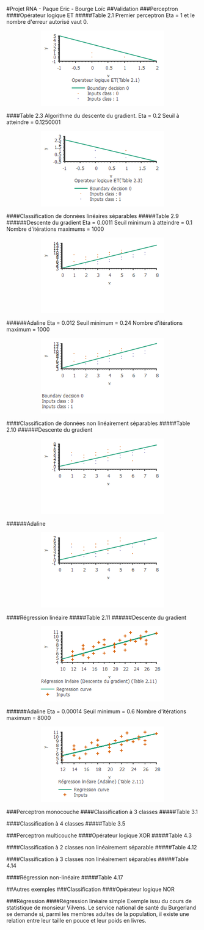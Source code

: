 #Projet RNA - Paque Eric - Bourge Loïc
##Validation
###Perceptron
####Opérateur logique ET
#####Table 2.1
Premier perceptron
Eta = 1 et le nombre d'erreur autorisé vaut 0.
<p align="center">
    <img src="Images/table_2_1_plot.png"/>
</p>

####Table 2.3
Algorithme du descente du gradient.
Eta = 0.2
Seuil à atteindre = 0.1250001
<p align="center">
    <img src="Images/table_2_3_plot.png"/>
</p>

####Classification de données linéaires séparables
#####Table 2.9
######Descente du gradient
Eta = 0.0011
Seuil minimum à atteindre = 0.1
Nombre d'itérations maximums = 1000
<p align="center">
    <img src="Images/table_2_9_DG_plot.png"/>
</p>

######Adaline
Eta = 0.012
Seuil minimum = 0.24
Nombre d'itérations maximum = 1000
<p align="center">
    <img src="Images/table_2_9_Ada_plot.png"/>
</p>

####Classification de données non linéairement séparables
#####Table 2.10
######Descente du gradient
<p align="center">
    <img src="Images/table_2_10_DG_plot.png"/>
</p>

######Adaline
<p align="center">
    <img src="Images/table_2_10_Ada_plot.png"/>
</p>

####Régression linéaire
#####Table 2.11
######Descente du gradient
<p align="center">
    <img src="Images/table_2_11_DG_plot.png"/>
</p>

######Adaline
Eta = 0.00014
Seuil minimum = 0.6
Nombre d'itérations maximum = 8000
<p align="center">
    <img src="Images/table_2_11_Ada_plot.png"/>
</p>

###Perceptron monocouche
####Classification à 3 classes
#####Table 3.1

####Classification à 4 classes
#####Table 3.5


###Perceptron multicouche
####Opérateur logique XOR
#####Table 4.3

####Classification à 2 classes non linéairement séparable
#####Table 4.12

####Classification à 3 classes non linéairement séparables
#####Table 4.14

####Régression non-linéaire
#####Table 4.17

##Autres exemples
###Classification
####Opérateur logique NOR

###Régression
####Régression linéaire simple
Exemple issu du cours de statistique de monsieur Vilvens.
Le service national de santé du Burgerland se demande si, parmi les membres adultes de la population, il existe
une relation entre leur taille en pouce et leur poids en livres.


